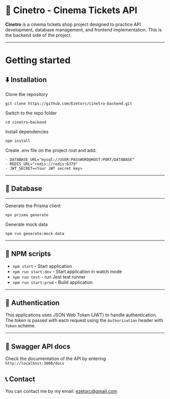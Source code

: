 # 🍿 Cinetro - Cinema Tickets API

**Cinetro** is a cinema tickets shop project designed to practice API development, database management, and frontend implementation. This is the backend side of the project.

---

# Getting started

## ⬇️ Installation

Clone the repository

    git clone https://github.com/Ezetorc/cinetro-backend.git

Switch to the repo folder

    cd cinetro-backend

Install dependencies

    npm install

Create .env file on the project root and add:

    - DATABASE_URL="mysql://USER:PASSWORD@HOST:PORT/DATABASE"
    - REDIS_URL="redis://redis:6379"
    - JWT_SECRET=<Your JWT secret key>

---

## 💾 Database

---

Generate the Prisma client

    npx prisma generate

Generate mock data

    npm run generate:mock-data

---

## 📠 NPM scripts

- `npm start` - Start application
- `npm run start:dev` - Start application in watch mode
- `npm run test` - run Jest test runner
- `npm run start:prod` - Build application

---

## 👮 Authentication

This applications uses JSON Web Token (JWT) to handle authentication. The token is passed with each request using the `Authorization` header with `Token` scheme.

---

## 📕 Swagger API docs

Check the documentation of the API by entering `http://localhost:3000/docs`

## 📞 Contact

You can contact me by my email: ezetorc@gmail.com